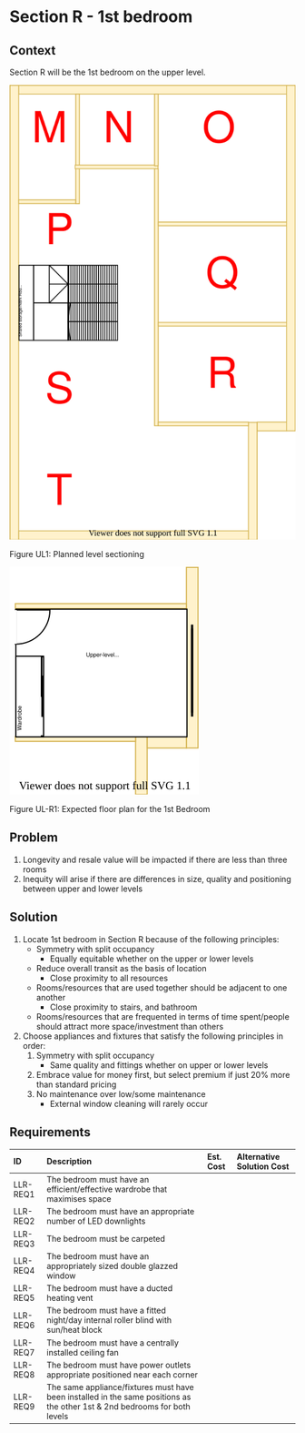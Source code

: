 # Section R - 1st bedroom

## Context

Section R will be the 1st bedroom on the upper level.

![TO-BE upper-level diagram](upper-Level-TO-BE-sections.svg)

Figure UL1: Planned level sectioning

![TO-BE upper-level Section R diagram](Upper-Level-TO-BE-section-R.svg)

Figure UL-R1: Expected floor plan for the 1st Bedroom 


## Problem

1. Longevity and resale value will be impacted if there are less than three rooms
2. Inequity will arise if there are differences in size, quality and positioning between upper and lower levels

## Solution

1. Locate 1st bedroom in Section R because of the following principles:
    * Symmetry with split occupancy
        - Equally equitable whether on the upper or lower levels
    * Reduce overall transit as the basis of location
        - Close proximity to all resources
    * Rooms/resources that are used together should be adjacent to one another
        - Close proximity to stairs, and bathroom
    * Rooms/resources that are frequented in terms of time spent/people should attract more space/investment than others
2. Choose appliances and fixtures that satisfy the following principles in order:
    1. Symmetry with split occupancy 
        - Same quality and fittings whether on upper or lower levels 
    2. Embrace value for money first, but select premium if just 20% more than standard pricing
    3. No maintenance over low/some maintenance
        - External window cleaning will rarely occur


## Requirements

|ID|Description|Est. Cost|Alternative Solution Cost|
|:---|:---|:---|:---|
|LLR-REQ1|The bedroom must have an efficient/effective wardrobe that maximises space|||
|LLR-REQ2|The bedroom must have an appropriate number of LED downlights|||
|LLR-REQ3|The bedroom must be carpeted|||
|LLR-REQ4|The bedroom must have an appropriately sized double glazzed window|||
|LLR-REQ5|The bedroom must have a ducted heating vent|||
|LLR-REQ6|The bedroom must have a fitted night/day internal roller blind with sun/heat block|||
|LLR-REQ7|The bedroom must have a centrally installed ceiling fan|||
|LLR-REQ8|The bedroom must have power outlets appropriate positioned near each corner|||
|LLR-REQ9|The same appliance/fixtures must have been installed in the same positions as the other 1st & 2nd bedrooms for both levels|||
